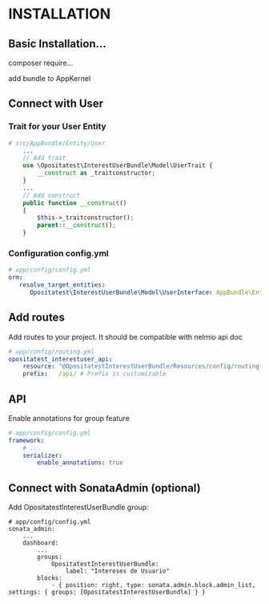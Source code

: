 # INSTALLATION

## Basic Installation...

composer require...

add bundle to AppKernel

## Connect with User

### Trait for your User Entity

```php
# src/AppBundle/Entity/User
    ...
    // Add trait
    use \Opositatest\InterestUserBundle\Model\UserTrait {
        __construct as _traitconstructor;
    }
    ...
    // Add construct
    public function __construct()
    {
        $this->_traitconstructor();
        parent::__construct();
    }
```

### Configuration config.yml

```yaml
# app/config/config.yml
orm:
   resolve_target_entities:
      Opositatest\InterestUserBundle\Model\UserInterface: AppBundle\Entity\User
```

## Add routes

Add routes to your project. It should be compatible with nelmio api doc

```yaml
# app/config/routing.yml
opositatest_interestuser_api:
    resource: "@OpositatestInterestUserBundle/Resources/config/routing.yml"
    prefix:   /api/ # Prefix is customizable
```

## API

Enable annotations for group feature

```yaml
# app/config/config.yml
framework:
    # ...
    serializer:
        enable_annotations: true

```

## Connect with SonataAdmin (optional)

Add OpositatestInterestUserBundle group:
```
# app/config/config.yml
sonata_admin:
    ...
    dashboard:
        ...
        groups:
            OpositatestInterestUserBundle:
                label: "Intereses de Usuario"
        blocks:
            - { position: right, type: sonata.admin.block.admin_list, settings: { groups: [OpositatestInterestUserBundle] } }
```            
